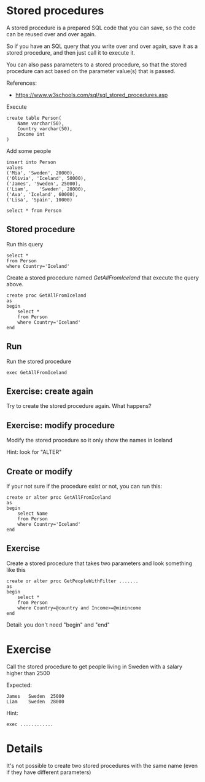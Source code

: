 # Stored procedures

A stored procedure is a prepared SQL code that you can save, so the code can be reused over and over again.

So if you have an SQL query that you write over and over again, save it as a stored procedure, and then just call it to execute it.

You can also pass parameters to a stored procedure, so that the stored procedure can act based on the parameter value(s) that is passed.

References:
- https://www.w3schools.com/sql/sql_stored_procedures.asp

Execute

	create table Person(
		Name varchar(50),
		Country varchar(50),
		Income int
	)

Add some people

	insert into Person
	values
	('Mia', 'Sweden', 20000),
	('Olivia', 'Iceland', 50000),
	('James', 'Sweden', 25000),
	('Liam',	'Sweden', 28000),
	('Ava',	'Iceland', 60000),
	('Lisa', 'Spain', 10000)

	select * from Person

## Stored procedure

Run this query

	select * 
	from Person 
	where Country='Iceland'   

Create a stored procedure named *GetAllFromIceland* that execute the query above.

	create proc GetAllFromIceland
	as
	begin
		select * 
		from Person 
		where Country='Iceland'  
	end


## Run

Run the stored procedure

	exec GetAllFromIceland	

## Exercise: create again

Try to create the stored procedure again. What happens?

## Exercise: modify procedure

Modify the stored procedure so it only show the names in Iceland

Hint: look for "ALTER"

## Create or modify

If your not sure if the procedure exist or not, you can run this:

	create or alter proc GetAllFromIceland
	as
	begin
		select Name
		from Person 
		where Country='Iceland'
	end

	
## Exercise

Create a stored procedure that takes two parameters and look something like this

	create or alter proc GetPeopleWithFilter .......
	as
	begin
		select *
		from Person 
		where Country=@country and Income>=@minincome
	end

Detail: you don't need "begin" and "end"

# Exercise

Call the stored procedure to get people living in Sweden with a salary higher than 2500

Expected:

	James	Sweden	25000
	Liam	Sweden	28000

Hint: 

	exec ............

# Details

It's not possible to create two stored procedures with the same name (even if they have different parameters)
